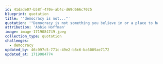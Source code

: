 ```yaml
---
id: 41dade07-b58f-470e-ab4c-d69d666c7025
blueprint: quotation
title: '"democracy is not..."'
quotation: '"Democracy is not something you believe in or a place to hang your hat, but it’s something you do. You participate. If you stop doing it, democracy crumbles."'
attribution: 'Abbie Hoffman'
image: image-1719084749.jpeg
collection_type: quotation
challenges:
  - democracy
updated_by: 46c097c5-771c-49e2-b8c6-ba6009ae7172
updated_at: 1719084774
---
```

